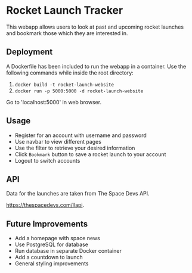 # Rocket Launch Tracker

This webapp allows users to look at past and upcoming rocket launches and bookmark those which they are interested in. 

## Deployment

A Dockerfile has been included to run the webapp in a container. Use the following commands while inside the root directory:

1. `docker build -t rocket-launch-website`
2. `docker run -p 5000:5000 -d rocket-launch-website`

Go to 'localhost:5000' in web browser.

## Usage 

* Register for an account with username and password
* Use navbar to view different pages 
* Use the filter to retrieve your desired information 
* Click `Bookmark` button to save a rocket launch to your account 
* Logout to switch accounts 

## API

Data for the launches are taken from The Space Devs API.

https://thespacedevs.com/llapi.

## Future Improvements

* Add a homepage with space news
* Use PostgreSQL for database
* Run database in separate Docker container 
* Add a countdown to launch
* General styling improvements 


